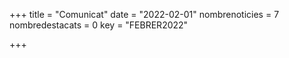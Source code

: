 +++
title             = "Comunicat"
date	 	  	  = "2022-02-01"
nombrenoticies    = 7
nombredestacats   = 0
key 		  	  = "FEBRER2022"

+++
